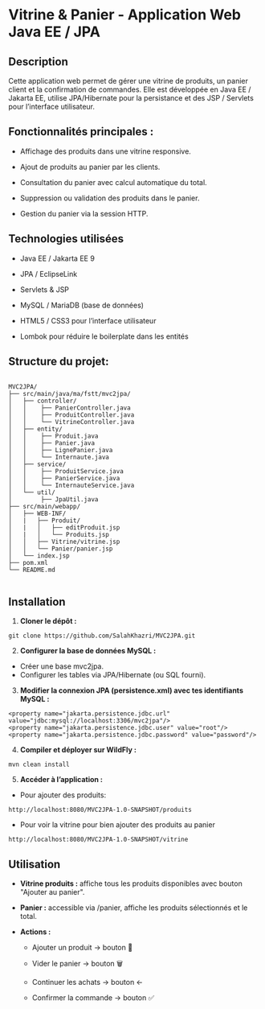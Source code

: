 # Vitrine & Panier - Application Web Java EE / JPA
## Description

Cette application web permet de gérer une vitrine de produits, un panier client et la confirmation de commandes.
Elle est développée en Java EE / Jakarta EE, utilise JPA/Hibernate pour la persistance et des JSP / Servlets pour l’interface utilisateur.

## Fonctionnalités principales :

  - Affichage des produits dans une vitrine responsive.

  - Ajout de produits au panier par les clients.

  - Consultation du panier avec calcul automatique du total.

  - Suppression ou validation des produits dans le panier.

  - Gestion du panier via la session HTTP.

## Technologies utilisées

  - Java EE / Jakarta EE 9

  - JPA / EclipseLink

  - Servlets & JSP

  - MySQL / MariaDB (base de données)

  - HTML5 / CSS3 pour l’interface utilisateur

  - Lombok pour réduire le boilerplate dans les entités

## Structure du projet:

```

MVC2JPA/
├── src/main/java/ma/fstt/mvc2jpa/
│   ├── controller/
│   │    ├── PanierController.java
│   │    ├── ProduitController.java
│   │    └── VitrineController.java
│   ├── entity/
│   │    ├── Produit.java
│   │    ├── Panier.java
│   │    ├── LignePanier.java
│   │    └── Internaute.java
│   ├── service/
│   │    ├── ProduitService.java
│   │    ├── PanierService.java
│   │    └── InternauteService.java
│   └── util/
│        ├── JpaUtil.java
├── src/main/webapp/
│   ├── WEB-INF/
│   |   ├── Produit/
│   |   │   ├── editProduit.jsp
│   |   │   └── Produits.jsp
│   │   ├── Vitrine/vitrine.jsp
│   │   └── Panier/panier.jsp
│   └── index.jsp
├── pom.xml
└── README.md


```

## Installation

1. **Cloner le dépôt :**
```
git clone https://github.com/SalahKhazri/MVC2JPA.git
```

2. **Configurer la base de données MySQL :**

  - Créer une base mvc2jpa.
  - Configurer les tables via JPA/Hibernate (ou SQL fourni).

3. **Modifier la connexion JPA (persistence.xml) avec tes identifiants MySQL :**
```
<property name="jakarta.persistence.jdbc.url" value="jdbc:mysql://localhost:3306/mvc2jpa"/>
<property name="jakarta.persistence.jdbc.user" value="root"/>
<property name="jakarta.persistence.jdbc.password" value="password"/>
```

4. **Compiler et déployer sur WildFly :**

```
mvn clean install
```

5. **Accéder à l’application :**

  - Pour ajouter des produits:
```
http://localhost:8080/MVC2JPA-1.0-SNAPSHOT/produits
```
  - Pour voir la vitrine pour bien ajouter des produits au panier

```
http://localhost:8080/MVC2JPA-1.0-SNAPSHOT/vitrine
```
## Utilisation

  - **Vitrine produits :** affiche tous les produits disponibles avec bouton "Ajouter au panier".

  - **Panier :** accessible via /panier, affiche les produits sélectionnés et le total.

  - **Actions :**

      - Ajouter un produit → bouton 🛒

      - Vider le panier → bouton 🗑️

      - Continuer les achats → bouton ←

      - Confirmer la commande → bouton ✅
  

